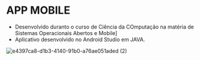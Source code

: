 # APP MOBILE

- Desenvolvido duranto o curso de Ciência da COmputação na matéria de Sistemas Operacionais Abertos e Mobile]
- Aplicativo desenvolvido no Android Studio em JAVA.

![e4397ca8-d1b3-4140-91b0-a76ae051aded (2)](https://user-images.githubusercontent.com/64716025/190929722-1a472f71-175b-48af-837c-b709cfcbccea.jpg)
